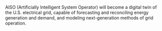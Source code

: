 AISO (Artificially Intelligent System Operator) will become a digital twin of the U.S. electrical grid, capable of forecasting and reconciling energy generation and demand, and modeling next-generation methods of grid operation.
